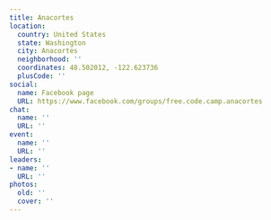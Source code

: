 ```yaml
---
title: Anacortes
location:
  country: United States
  state: Washington
  city: Anacortes
  neighborhood: ''
  coordinates: 48.502012, -122.623736
  plusCode: ''
social:
  name: Facebook page
  URL: https://www.facebook.com/groups/free.code.camp.anacortes
chat:
  name: ''
  URL: ''
event:
  name: ''
  URL: ''
leaders:
- name: ''
  URL: ''
photos:
  old: ''
  cover: ''
---
```


